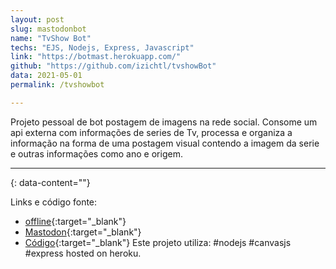 ```yaml
---
layout: post
slug: mastodonbot
name: "TvShow Bot"
techs: "EJS, Nodejs, Express, Javascript"
link: "https://botmast.herokuapp.com/"
github: "https://github.com/izichtl/tvshowBot"
data: 2021-05-01
permalink: /tvshowbot

---
```


Projeto pessoal de bot postagem de imagens na rede social. Consome um api externa com informações de series de Tv, processa e organiza a informação na forma de uma postagem visual contendo a imagem da serie e outras informações como ano e origem.



---
{: data-content=""}

Links e código fonte:
- [offline](https://botmast.herokuapp.com/){:target="_blank"}
- [Mastodon](https://botsin.space/@tvshow){:target="_blank"}
- [Código](https://github.com/izichtl/tvshowBot){:target="_blank"}
Este projeto utiliza: #nodejs #canvasjs #express hosted on heroku.



